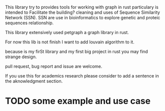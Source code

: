 This library try to provides tools for working with graph in rust particulary is intended to 
Facilitate the building? cleaning and uses of Sequence Similarity Network (SSN).
SSN are use in bioinformatics to explore genetic and proteic sequences relationship.

This library extensively used petgraph a graph library in rust.

For now this lib is not finish I want to add louvain algorithm to it.

because is my firSt library and my first big project in rust you may find strange design.

pull request, bug report  and issue are welcome.


If you use this for academics research please consider to add a sentence in the aknowledgment section.
# TODO some example and use case


